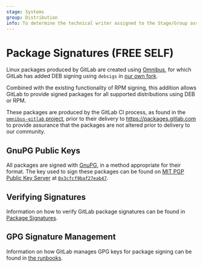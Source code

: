 ```yaml
---
stage: Systems
group: Distribution
info: To determine the technical writer assigned to the Stage/Group associated with this page, see https://handbook.gitlab.com/handbook/product/ux/technical-writing/#assignments
---
```


# Package Signatures **(FREE SELF)**

Linux packages produced by GitLab are created using [Omnibus](https://github.com/chef/omnibus), for which GitLab
has added DEB signing using `debsigs` in [our own fork](https://gitlab.com/gitlab-org/omnibus).

Combined with the existing functionality of RPM signing, this addition allows GitLab to provide signed packages for all
supported distributions using DEB or RPM.

These packages are produced by the GitLab CI process, as found in the
[`omnibus-gitlab` project](https://gitlab.com/gitlab-org/omnibus-gitlab/blob/master/.gitlab-ci.yml),
prior to their delivery to <https://packages.gitlab.com> to provide assurance that the packages are not altered prior
to delivery to our community.

## GnuPG Public Keys

All packages are signed with [GnuPG](https://www.gnupg.org/), in a method appropriate for their format. The key used to
sign these packages can be found on [MIT PGP Public Key Server](https://pgp.mit.edu) at
[`0x3cfcf9baf27eab47`](https://pgp.mit.edu/pks/lookup?op=vindex&search=0x3CFCF9BAF27EAB47).

## Verifying Signatures

Information on how to verify GitLab package signatures can be found in [Package Signatures](https://docs.gitlab.com/omnibus/update/package_signatures.html).

## GPG Signature Management

Information on how GitLab manages GPG keys for package signing can be found in [the runbooks](https://gitlab.com/gitlab-com/runbooks/-/blob/master/docs/packaging/manage-package-signing-keys.md).
